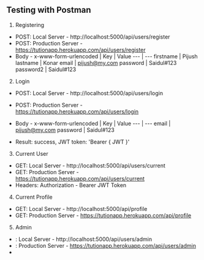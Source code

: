 ## Testing with Postman

1) Registering
- POST: Local Server - http://localhost:5000/api/users/register
- POST: Production Server - https://tutionapp.herokuapp.com/api/users/register
- Body - x-www-form-urlencoded
| Key | Value
--- | ---
firstname | Pijush
lastname | Konar
email | pijush@my.com
password | Saidul#123
password2 | Saidul#123

2) Login
- POST: Local Server - http://localhost:5000/api/users/login
- POST: Production Server - https://tutionapp.herokuapp.com/api/users/login
- Body - x-www-form-urlencoded
| Key | Value
--- | ---
email | pijush@my.com
password | Saidul#123

- Result: success, JWT token: 'Bearer { JWT }'

3) Current User
- GET: Local Server - http://localhost:5000/api/users/current
- GET: Production Server - https://tutionapp.herokuapp.com/api/users/current
- Headers: Authorization - Bearer JWT Token

4) Current Profile
- GET: Local Server - http://localhost:5000/api/profile
- GET: Production Server - https://tutionapp.herokuapp.com/api/profile

5) Admin
- : Local Server - http://localhost:5000/api/users/admin
- : Production Server - https://tutionapp.herokuapp.com/api/users/admin
- 